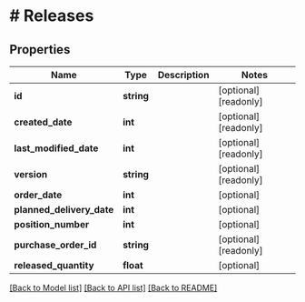 # # Releases

## Properties

Name | Type | Description | Notes
------------ | ------------- | ------------- | -------------
**id** | **string** |  | [optional] [readonly]
**created_date** | **int** |  | [optional] [readonly]
**last_modified_date** | **int** |  | [optional] [readonly]
**version** | **string** |  | [optional] [readonly]
**order_date** | **int** |  | [optional]
**planned_delivery_date** | **int** |  | [optional]
**position_number** | **int** |  | [optional]
**purchase_order_id** | **string** |  | [optional] [readonly]
**released_quantity** | **float** |  | [optional]

[[Back to Model list]](../../README.md#models) [[Back to API list]](../../README.md#endpoints) [[Back to README]](../../README.md)

